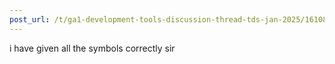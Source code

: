 ```yaml
---
post_url: /t/ga1-development-tools-discussion-thread-tds-jan-2025/161083/40
---
```

i have given all the symbols correctly sir